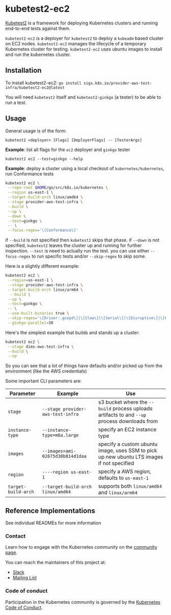 # kubetest2-ec2

[Kubetest2](https://github.com/kubernetes-sigs/kubetest2/blob/master/README.md#kubetest2) is a framework for 
deploying Kubernetes clusters and running end-to-end tests against them.

`kubetest2-ec2` is a deployer for `kubetest2` to deploy a `kubeadm` based cluster on EC2 nodes. `kubetest2-ec2`
manages the lifecycle of a temporary Kubernetes cluster for testing. `kubetest2-ec2` uses ubuntu images to install
and run the kubernetes cluster.

## Installation

To install kubetest2-ec2:
`go install sigs.k8s.io/provider-aws-test-infra/kubetest2-ec2@latest`

You will need `kubetest2` itself and `kubetest2-ginkgo` (a tester) to be able to run a test.

## Usage

General usage is of the form:
```
kubetest2 <deployer> [Flags] [DeployerFlags] -- [TesterArgs]
```

**Example**: list all flags for the `ec2` deployer and `ginkgo` tester
```
kubetest2 ec2 --test=ginkgo --help
```

**Example**: deploy a cluster using a local checkout of `kubernetes/kubernetes`, run Conformance tests

```bash
kubetest2 ec2 \
 --repo-root $HOME/go/src/k8s.io/kubernetes \
 --region us-east-1 \
 --target-build-arch linux/amd64 \
 --stage provider-aws-test-infra \
 --build \
 --up \
 --down \
 --test=ginkgo \
 -- \
 --focus-regex='\[Conformance\]'
```

if `--build` is not specified then `kubetest2` skips that phase. if `--down` is not specified, `kubetest2` leaves the
cluster up and running for further inspection. `--test` is need to actually run the test. you can use either
`--focus-regex` to run specific tests and/or `--skip-regex` to skip some.

Here is a slightly different example:

```bash
kubetest2 ec2 \
 --region=us-east-1 \
 --stage provider-aws-test-infra \
 --target-build-arch linux/arm64 \
  --build \
 --up \
 --test=ginkgo \
 -- \
 --use-built-binaries true \
 --skip-regex='\[Driver:.gcepd\]|\[Slow\]|\[Serial\]|\[Disruptive\]|\[Flaky\]|\[Feature:.+\]' \
 --ginkgo-parallel=30
```

Here's the simplest example that builds and stands up a cluster:

```bash
kubetest2 ec2 \
 --stage dims-aws-test-infra \
 --build \
 --up
```

So you can see that a lot of things have defaults and/or picked up from the environment (like the AWS credentials)

Some important CLI parameters are:

| Parameter       | Example      | Use                                                                                       |
|-----------------|--------------|-------------------------------------------------------------------------------------------|
| `stage` | `--stage provider-aws-test-infra` | s3 bucket where the `--build` process uploads artifacts to and `--up` process downloads from |
| `instance-type` | `--instance-type=m6a.large` | specify an EC2 instance type |
| `images`    | `--images=ami-02675d30b814d1daa` | specify a custom ubuntu image, uses SSM to pick up new ubuntu LTS images if not specified |
| `region`    | `----region us-east-1` | specify a AWS region, defaults to `us-east-1`                                             |
| `target-build-arch`  | `--target-build-arch linux/amd64` | supports both `linux/amd64` and `linux/arm64` |


## Reference Implementations

See individual READMEs for more information

### Contact

Learn how to engage with the Kubernetes community on the [community page](http://kubernetes.io/community/).

You can reach the maintainers of this project at:

- [Slack](https://kubernetes.slack.com/messages/sig-testing)
- [Mailing List](https://groups.google.com/forum/#!forum/kubernetes-sig-testing)

### Code of conduct

Participation in the Kubernetes community is governed by the [Kubernetes Code of Conduct](code-of-conduct.md).

<!-- links -->
[kubetest]: https://git.k8s.io/test-infra/kubetest